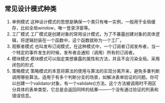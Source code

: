 ## 常见设计模式种类

1. 单例模式
这种设计模式的思想是确保一个类只有唯一实例，一般用于全局缓存，比如全局window，唯一登录浮窗等。 
2. 工厂模式
工厂模式是创建对象的常用设计模式，为了不暴露创建对象的具体逻辑，将逻辑封装在一个函数中，这个函数就称为一个工厂。
3. 观察者模式
也叫发布订阅模式，在这种模式中，一个订阅者订阅发布者，当一个特定的事件发生的时候，发布者会通知（调用）所有的订阅者。
4. 模块模式
模块模式可以指定类想暴露的属性和方法，并且不会污染全局。采用闭包的形式
5. 策略模式
策略模式的本意将算法的使用与算法的实现分离开来，避免多重判断调用哪些算法。适用于有多个判断分支的场景，如解决表单验证的问题。你可以创建一个validator对象，有一个validate()方法。这个方法被调用时不用区分具体的表单类型，它总是会返回同样的结果——一个没有通过验证的列表和错误信息。
